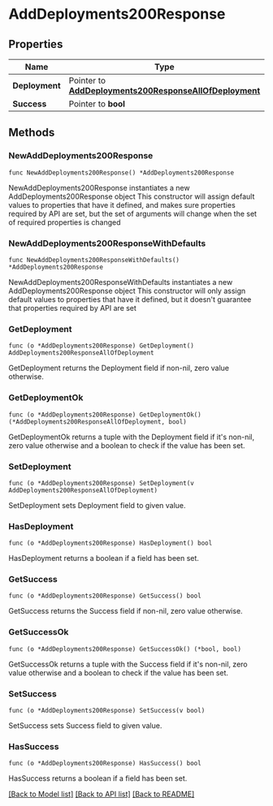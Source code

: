 # AddDeployments200Response

## Properties

Name | Type | Description | Notes
------------ | ------------- | ------------- | -------------
**Deployment** | Pointer to [**AddDeployments200ResponseAllOfDeployment**](AddDeployments200ResponseAllOfDeployment.md) |  | [optional] 
**Success** | Pointer to **bool** |  | [optional] 

## Methods

### NewAddDeployments200Response

`func NewAddDeployments200Response() *AddDeployments200Response`

NewAddDeployments200Response instantiates a new AddDeployments200Response object
This constructor will assign default values to properties that have it defined,
and makes sure properties required by API are set, but the set of arguments
will change when the set of required properties is changed

### NewAddDeployments200ResponseWithDefaults

`func NewAddDeployments200ResponseWithDefaults() *AddDeployments200Response`

NewAddDeployments200ResponseWithDefaults instantiates a new AddDeployments200Response object
This constructor will only assign default values to properties that have it defined,
but it doesn't guarantee that properties required by API are set

### GetDeployment

`func (o *AddDeployments200Response) GetDeployment() AddDeployments200ResponseAllOfDeployment`

GetDeployment returns the Deployment field if non-nil, zero value otherwise.

### GetDeploymentOk

`func (o *AddDeployments200Response) GetDeploymentOk() (*AddDeployments200ResponseAllOfDeployment, bool)`

GetDeploymentOk returns a tuple with the Deployment field if it's non-nil, zero value otherwise
and a boolean to check if the value has been set.

### SetDeployment

`func (o *AddDeployments200Response) SetDeployment(v AddDeployments200ResponseAllOfDeployment)`

SetDeployment sets Deployment field to given value.

### HasDeployment

`func (o *AddDeployments200Response) HasDeployment() bool`

HasDeployment returns a boolean if a field has been set.

### GetSuccess

`func (o *AddDeployments200Response) GetSuccess() bool`

GetSuccess returns the Success field if non-nil, zero value otherwise.

### GetSuccessOk

`func (o *AddDeployments200Response) GetSuccessOk() (*bool, bool)`

GetSuccessOk returns a tuple with the Success field if it's non-nil, zero value otherwise
and a boolean to check if the value has been set.

### SetSuccess

`func (o *AddDeployments200Response) SetSuccess(v bool)`

SetSuccess sets Success field to given value.

### HasSuccess

`func (o *AddDeployments200Response) HasSuccess() bool`

HasSuccess returns a boolean if a field has been set.


[[Back to Model list]](../README.md#documentation-for-models) [[Back to API list]](../README.md#documentation-for-api-endpoints) [[Back to README]](../README.md)



